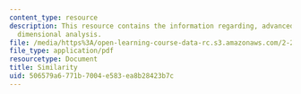 ```yaml
---
content_type: resource
description: This resource contains the information regarding, advanced fluid mechanics,
  dimensional analysis.
file: /media/https%3A/open-learning-course-data-rc.s3.amazonaws.com/2-25-advanced-fluid-mechanics-fall-2013/506579a6771b7004e583ea8b28423b7c_MIT2_25F13_Similarity.pdf
file_type: application/pdf
resourcetype: Document
title: Similarity
uid: 506579a6-771b-7004-e583-ea8b28423b7c
---
```

